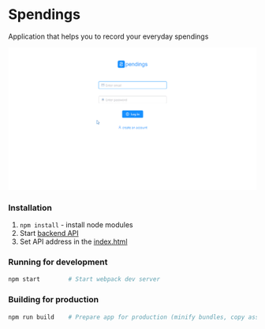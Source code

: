 # Spendings

Application that helps you to record your everyday spendings

![Demo](demo.gif)

### Installation
1. `npm install` - install node modules
2. Start [backend API](https://github.com/taras-d/spendings-api)
3. Set API address in the [index.html](src/index.html#L20)

### Running for development
```bash
npm start        # Start webpack dev server
```

### Building for production
```bash
npm run build    # Prepare app for production (minify bundles, copy assets, etc.)
```
